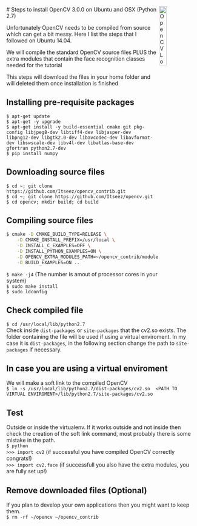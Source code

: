 <img margin-top="50px" align="right" width="20%" src="http://www.apulus.com/wp-content/uploads/2014/11/OpenCV-Logo.png" alt="OpenCV Logo">
# Steps to install OpenCV 3.0.0 on Ubuntu and OSX (Python 2.7)

<p>Unfortunately OpenCV needs to be compiled from source which can get a bit messy. Here I list the steps that I followed
on Ubuntu 14.04.</p>
<p>We will compile the standard OpenCV source files PLUS the extra modules that contain the face recognition classes
needed for the tutorial</p>
<p>This steps will download the files in your home folder and will deleted them once installation is finished</p>

## Installing pre-requisite packages
`$ apt-get update`<br>
`$ apt-get -y upgrade`<br>
`$ apt-get install -y build-essential cmake git pkg-config libjpeg8-dev libtiff4-dev libjasper-dev libpng12-dev libgtk2.0-dev
libavcodec-dev libavformat-dev libswscale-dev libv4l-dev libatlas-base-dev gfortran python2.7-dev`<br>
`$ pip install numpy`

## Downloading source files
`$ cd ~; git clone https://github.com/Itseez/opencv_contrib.git`<br>
`$ cd ~; git clone https://github.com/Itseez/opencv.git`<br>
`$ cd opencv; mkdir build; cd build`<br>

## Compiling source files
```bash
$ cmake -D CMAKE_BUILD_TYPE=RELEASE \
	-D CMAKE_INSTALL_PREFIX=/usr/local \
	-D INSTALL_C_EXAMPLES=OFF \
	-D INSTALL_PYTHON_EXAMPLES=ON \
	-D OPENCV_EXTRA_MODULES_PATH=~/opencv_contrib/modules \
	-D BUILD_EXAMPLES=ON ..
```
`$ make -j4` (The number is amout of processor cores in your system)<br>
`$ sudo make install`<br>
`$ sudo ldconfig`

## Check compiled file
`$ cd /usr/local/lib/python2.7`<br>
Check inside `dist-packages` or `site-packages` that the cv2.so exists. The folder containing the file will be 
used if using a virtual enviroment. In my case it is `dist-packages`, in the following section change the path
to `site-packages` if necessary.

## In case you are using a virtual enviroment
We will make a soft link to the compiled OpenCV<br>
`$ ln -s /usr/local/lib/python2.7/dist-packages/cv2.so 
<PATH TO VIRTUAL ENVIROMENT>/lib/python2.7/site-packages/cv2.so`

## Test
Outside or inside the virtualenv. If it works outside and not inside then check the creation of the soft link command,
most probably there is some mistake in the path.<br>
`$ python`<br>
`>>> import cv2` (if successful you have compiled OpenCV correctly congrats!)<br>
`>>> import cv2.face` (if successfull you also have the extra modules, you are fully set up!)

## Remove downloaded files (Optional)
If you plan to develop your own applications then you might want to keep them.<br>
`$ rm -rf ~/opencv ~/opencv_contrib`
